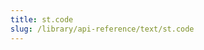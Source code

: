 ```yaml
---
title: st.code
slug: /library/api-reference/text/st.code
---
```


<Autofunction function="streamlit.code" />

